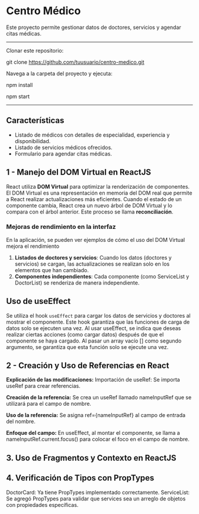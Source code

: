 # Centro Médico  

Este proyecto permite gestionar datos de doctores, servicios y agendar citas médicas.  

_________________________________________________________________________

Clonar este repositorio:

git clone https://github.com/tuusuario/centro-medico.git

Navega a la carpeta del proyecto y ejecuta:

npm install

npm start

__________________________________________________________________________

## Características  

- Listado de médicos con detalles de especialidad, experiencia y disponibilidad.  
- Listado de servicios médicos ofrecidos.  
- Formulario para agendar citas médicas.  

## 1 - Manejo del DOM Virtual en ReactJS  

React utiliza **DOM Virtual** para optimizar la renderización de componentes. El DOM Virtual es una representación en memoria del DOM real que permite a React realizar actualizaciones más eficientes. Cuando el estado de un componente cambia, React crea un nuevo árbol de DOM Virtual y lo compara con el árbol anterior. Este proceso se llama **reconciliación**.

### Mejoras de rendimiento en la interfaz  
En la aplicación, se pueden ver ejemplos de cómo el uso del DOM Virtual mejora el rendimiento
1. **Listados de doctores y servicios**: Cuando los datos (doctores y servicios) se cargan, las actualizaciones se realizan solo en los elementos que han cambiado.  
2. **Componentes independientes**: Cada componente (como ServiceList y DoctorList) se renderiza de manera independiente.  

## Uso de useEffect  

Se utiliza el hook `useEffect` para cargar los datos de servicios y doctores al mostrar el componente. Este hook garantiza que las funciones de carga de datos solo se ejecuten una vez. Al usar useEffect, se indica que deseas realizar ciertas acciones (como cargar datos) después de que el componente se haya cargado. Al pasar un array vacío [] como segundo argumento, se garantiza que esta función solo se ejecute una vez.

## 2 - Creación y Uso de Referencias en React  
**Explicación de las modificaciones:**
Importación de useRef: Se importa useRef para crear referencias.

**Creación de la referencia:** Se crea un useRef llamado nameInputRef que se utilizará para el campo de nombre.

**Uso de la referencia:** Se asigna ref={nameInputRef} al campo de entrada del nombre.

**Enfoque del campo:** En useEffect, al montar el componente, se llama a nameInputRef.current.focus() para colocar el foco en el campo de nombre.

## 3. Uso de Fragmentos y Contexto en ReactJS

## 4. Verificación de Tipos con PropTypes
DoctorCard: Ya tiene PropTypes implementado correctamente.
ServiceList: Se agregó PropTypes para validar que services sea un arreglo de objetos con propiedades específicas.